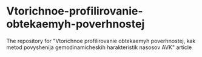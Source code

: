 # Vtorichnoe-profilirovanie-obtekaemyh-poverhnostej
The repository for "Vtorichnoe profilirovanie obtekaemyh poverhnostej, kak metod povyshenija gemodinamicheskih harakteristik nasosov AVK" article
